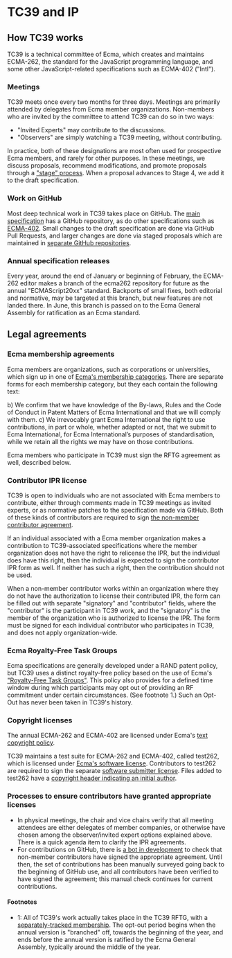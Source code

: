 # TC39 and IP

## How TC39 works

TC39 is a technical committee of Ecma, which creates and maintains ECMA-262, the standard for the JavaScript programming language, and some
other JavaScript-related specifications such as ECMA-402 ("Intl").

### Meetings

TC39 meets once every two months for three days. Meetings are primarily attended by delegates from Ecma member organizations. Non-members who are invited by the committee to attend TC39 can do so in two ways:
- "Invited Experts" may contribute to the discussions.
- "Observers" are simply watching a TC39 meeting, without
contributing.

In practice, both of these designations are most often used for prospective Ecma members, and rarely for other purposes. In these meetings, we discuss proposals, recommend modifications, and promote proposals through a ["stage" process][1]. When a proposal advances to Stage 4, we add it to the draft specification.

### Work on GitHub

Most deep technical work in TC39 takes place on GitHub. The [main specification][2] has a GitHub repository, as do other specifications such as [ECMA-402][3]. Small changes to the draft specification are done via GitHub Pull Requests, and larger changes are done via staged proposals which are maintained in [separate GitHub repositories][4].

### Annual specification releases

Every year, around the end of January or beginning of February, the ECMA-262 editor makes a branch of the ecma262 repository for future as the annual "ECMAScript20xx" standard. Backports of small fixes, both editorial and normative, may be targeted at this branch, but new features are not landed there. In June, this branch is passed on to the Ecma General Assembly for ratification as an Ecma standard.

## Legal agreements

### Ecma membership agreements

Ecma members are organizations, such as corporations or
universities, which sign up in one of [Ecma's membership categories][5]. There are separate forms for each membership category, but they each contain the following text:

b) We confirm that we have knowledge of the By-laws, Rules and the
Code of Conduct in Patent Matters of Ecma International and that we
will comply with them.
c) We irrevocably grant Ecma International the right to use
contributions, in part or whole, whether adapted or not, that we
submit to Ecma International, for Ecma International’s purposes of
standardisation, while we retain all the rights we may have on those
contributions.

Ecma members who participate in TC39 must sign the RFTG agreement as
well, described below.

### Contributor IPR license

TC39 is open to individuals who are not associated with Ecma members to contribute, either through comments made in TC39 meetings as invited experts, or as normative patches to the specification made via GitHub. Both of these kinds of contributors are required to sign [the non-member contributor agreement][6].

If an individual associated with a Ecma member organization makes a contribution to TC39-associated specifications where the member organization does not have the right to relicense the IPR, but the individual does have this right, then the individual is expected to sign the contributor IPR form as well. If neither has such a right, then the contribution should not be used.

When a non-member contributor works within an organization where they do not have the authorization to license their contributed IPR, the form can be filled out with separate "signatory" and "contributor" fields, where the "contributor" is the participant in TC39 work, and the "signatory" is the member of the organization who is authorized to license the IPR. The form must be signed for each individual contributor who participates in TC39, and does not apply organization-wide.

### Ecma Royalty-Free Task Groups

Ecma specifications are generally developed under a RAND patent policy,
but TC39 uses a distinct royalty-free policy based on the use of Ecma's ["Royalty-Free Task
Groups"][7]. This policy also provides for a defined time window during which participants may opt out of providing an RF commitment under certain circumstances. (See footnote 1.) Such an Opt-Out has never been taken in TC39's history.

### Copyright licenses

The annual ECMA-262 and ECMA-402 are licensed under Ecma's [text
copyright policy][9].

TC39 maintains a test suite for ECMA-262 and ECMA-402, called test262, which is licensed under [Ecma's software license][10]. Contributors to test262 are required to sign the separate [software submitter license][11]. Files added to test262 have a [copyright header indicating an initial author][12].

### Processes to ensure contributors have granted appropriate licenses

- In physical meetings, the chair and vice chairs verify that all meeting attendees are either delegates of member companies, or otherwise have chosen among the observer/invited expert options explained above. There is a quick agenda item to clarify the IPR agreements.
- For contributions on GitHub, there is [a bot in development][13] to check that non-member contributors have signed the appropriate agreement.  Until then, the set of contributions has been manually surveyed going back to the beginning of GitHub use, and all contributors have been verified to have signed the agreement; this manual check continues for current contributions.

#### Footnotes

- 1: All of TC39's work actually takes place in the TC39 RFTG, with a [separately-tracked membership][8]. The opt-out period begins when the annual version is "branched" off, towards the beginning of the year, and ends before the annual version is ratified by the Ecma General Assembly, typically around the middle of the year.

[1]: http://tc39.github.io/process-document/
[2]: https://github.com/tc39/ecma262/
[3]: https://github.com/tc39/ecma402/
[4]: https://github.com/tc39/proposals/
[5]: http://www.ecma-international.org/memento/join.htm
[6]: https://tc39.github.io/agreements/contributor/
[7]: https://www.ecma-international.org/memento/Policies/Ecma_Royalty-Free_Patent_Policy_Extension_Option.htm
[8]: https://www.ecma-international.org/memento/TC39-RF-TG.htm
[9]: https://www.ecma-international.org/memento/Ecma%20copyright%20FAQ.htm
[10]: https://www.ecma-international.org/memento/Policies/Ecma_Policy_on_Submission_Inclusion_and_Licensing_of_Software.htm
[11]: https://tc39.github.io/test262-cla/
[12]: https://github.com/tc39/test262/blob/master/CONTRIBUTING.md#test-case-style
[13]: https://github.com/IgnoredAmbience/tc39-bot/
